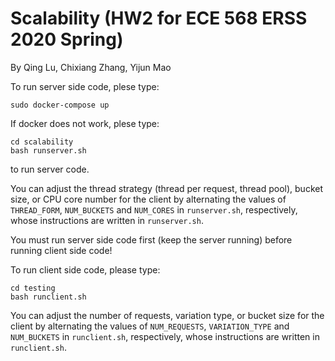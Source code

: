 # Scalability (HW2 for ECE 568 ERSS 2020 Spring)

By Qing Lu, Chixiang Zhang, Yijun Mao

To run server side code, plese type:

```
sudo docker-compose up
```

If docker does not work, plese type:

```
cd scalability
bash runserver.sh
```

to run server code. 

You can adjust the thread strategy (thread per request, thread pool), bucket size, or CPU core number for the client by alternating the values of `THREAD_FORM`, `NUM_BUCKETS` and `NUM_CORES` in `runserver.sh`, respectively, whose instructions are written in `runserver.sh`.

<!-- `s` stands for running server side code.

`server_para2` stands for the thread strategy, whose value 0 means thread per request, and 1 means thread pool.

`server_para3` stands for the size of bucket, whose value 1 refers to 32 bucket size, 2 refers to 128 bucket size, 3 refers to 512 bucket size, and 4 refers to 2048 bucket size. -->

You must run server side code first (keep the server running) before running client side code!

To run client side code, please type:

```
cd testing
bash runclient.sh
```

You can adjust the number of requests, variation type, or bucket size for the client by alternating the values of `NUM_REQUESTS`, `VARIATION_TYPE` and `NUM_BUCKETS` in `runclient.sh`, respectively, whose instructions are written in `runclient.sh`.